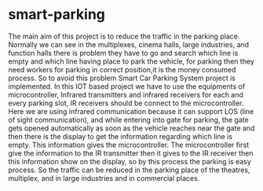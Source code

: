 # smart-parking
The main aim of this project is to reduce the traffic in the parking place. Normally we can see in the multiplexes, cinema halls, large industries, and function halls there is problem they have to go and search which line is empty and which line having place to park the vehicle, for parking then they need workers for parking in correct position,it is the money consumed process. So to avoid this problem Smart Car Parking System project is implemented. In this IOT based project we have to use the equipments of microcontroller, Infrared transmitters and infrared receivers for each and every parking slot, IR receivers should be connect to the microcontroller. Here we are using infrared communication because it can support LOS (line of sight communication), and while entering into gate for parking, the gate gets opened automatically as soon as the vehicle reaches near the gate and then there is the display to get the information regarding which line is empty. This information gives the microcontroller. The microcontroller first give the information to the IR transmitter then it gives to the IR receiver then this information show on the display, so by this process the parking is easy process. So the traffic can be reduced in the parking place of the theatres, multiplex, and in large industries and in commercial places.
